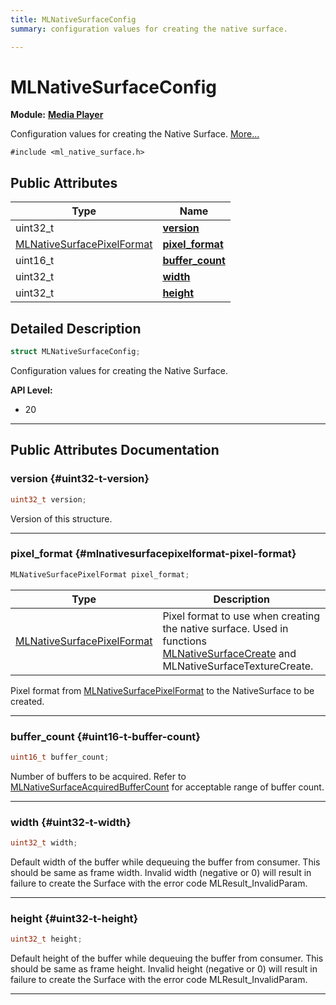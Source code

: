 ```yaml
---
title: MLNativeSurfaceConfig
summary: configuration values for creating the native surface. 

---
```


# MLNativeSurfaceConfig

**Module:** **[Media Player](/versioned_docs/version-14-Jun-2023/api-ref/api/Modules/group___media_player/group___media_player.md)**



Configuration values for creating the Native Surface.  [More...](#detailed-description)


`#include <ml_native_surface.h>`

## Public Attributes

| Type           | Name           |
| -------------- | -------------- |
| uint32_t | **[version](/versioned_docs/version-14-Jun-2023/api-ref/api/Modules/group___media_player/struct_m_l_native_surface_config.md#uint32-t-version)**  |
| [MLNativeSurfacePixelFormat](/versioned_docs/version-14-Jun-2023/api-ref/api/Modules/group___media_player/group___media_player.md#enums-mlnativesurfacepixelformat) | **[pixel_format](/versioned_docs/version-14-Jun-2023/api-ref/api/Modules/group___media_player/struct_m_l_native_surface_config.md#mlnativesurfacepixelformat-pixel-format)**  |
| uint16_t | **[buffer_count](/versioned_docs/version-14-Jun-2023/api-ref/api/Modules/group___media_player/struct_m_l_native_surface_config.md#uint16-t-buffer-count)**  |
| uint32_t | **[width](/versioned_docs/version-14-Jun-2023/api-ref/api/Modules/group___media_player/struct_m_l_native_surface_config.md#uint32-t-width)**  |
| uint32_t | **[height](/versioned_docs/version-14-Jun-2023/api-ref/api/Modules/group___media_player/struct_m_l_native_surface_config.md#uint32-t-height)**  |

## Detailed Description

```cpp
struct MLNativeSurfaceConfig;
```

Configuration values for creating the Native Surface. 




**API Level:**
  * 20




-----------
## Public Attributes Documentation

### version {#uint32-t-version}

```cpp
uint32_t version;
```


Version of this structure. 





-----------

### pixel_format {#mlnativesurfacepixelformat-pixel-format}

```cpp
MLNativeSurfacePixelFormat pixel_format;
```



| Type | Description |
|--|--|
| [MLNativeSurfacePixelFormat](/versioned_docs/version-14-Jun-2023/api-ref/api/Modules/group___media_player/group___media_player.md#enums-mlnativesurfacepixelformat) | Pixel format to use when creating the native surface. Used in functions [MLNativeSurfaceCreate](/versioned_docs/version-14-Jun-2023/api-ref/api/Modules/group___media_player/group___media_player.md#mlresult-mlnativesurfacecreate) and MLNativeSurfaceTextureCreate.  |


Pixel format from [MLNativeSurfacePixelFormat](/versioned_docs/version-14-Jun-2023/api-ref/api/Modules/group___media_player/group___media_player.md#enum-mlnativesurfacepixelformat) to the NativeSurface to be created. 





-----------

### buffer_count {#uint16-t-buffer-count}

```cpp
uint16_t buffer_count;
```


Number of buffers to be acquired. Refer to [MLNativeSurfaceAcquiredBufferCount](/versioned_docs/version-14-Jun-2023/api-ref/api/Modules/group___media_player/group___media_player.md#enum-mlnativesurfaceacquiredbuffercount) for acceptable range of buffer count. 





-----------

### width {#uint32-t-width}

```cpp
uint32_t width;
```


Default width of the buffer while dequeuing the buffer from consumer. This should be same as frame width. Invalid width (negative or 0) will result in failure to create the Surface with the error code MLResult_InvalidParam. 





-----------

### height {#uint32-t-height}

```cpp
uint32_t height;
```


Default height of the buffer while dequeuing the buffer from consumer. This should be same as frame height. Invalid height (negative or 0) will result in failure to create the Surface with the error code MLResult_InvalidParam. 





-----------

